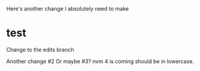 Here's another change I absolutely need to make
# test
Change to the edits branch

Another change #2 
Or maybe #3?
nvm 4 is coming should be in lowercase.

